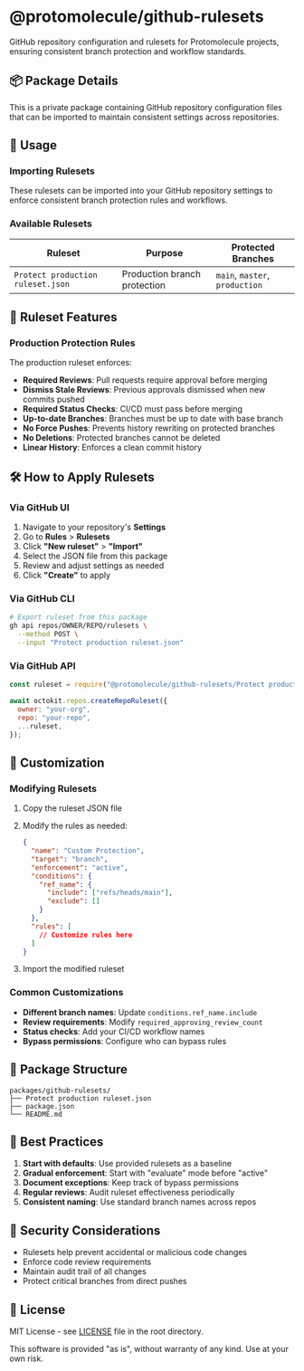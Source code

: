 # @protomolecule/github-rulesets

GitHub repository configuration and rulesets for Protomolecule projects, ensuring consistent branch protection and workflow standards.

## 📦 Package Details

This is a private package containing GitHub repository configuration files that can be imported to maintain consistent settings across repositories.

## 🚀 Usage

### Importing Rulesets

These rulesets can be imported into your GitHub repository settings to enforce consistent branch protection rules and workflows.

### Available Rulesets

| Ruleset                           | Purpose                      | Protected Branches             |
| --------------------------------- | ---------------------------- | ------------------------------ |
| `Protect production ruleset.json` | Production branch protection | `main`, `master`, `production` |

## 📝 Ruleset Features

### Production Protection Rules

The production ruleset enforces:

- **Required Reviews**: Pull requests require approval before merging
- **Dismiss Stale Reviews**: Previous approvals dismissed when new commits pushed
- **Required Status Checks**: CI/CD must pass before merging
- **Up-to-date Branches**: Branches must be up to date with base branch
- **No Force Pushes**: Prevents history rewriting on protected branches
- **No Deletions**: Protected branches cannot be deleted
- **Linear History**: Enforces a clean commit history

## 🛠️ How to Apply Rulesets

### Via GitHub UI

1. Navigate to your repository's **Settings**
2. Go to **Rules** > **Rulesets**
3. Click **"New ruleset"** > **"Import"**
4. Select the JSON file from this package
5. Review and adjust settings as needed
6. Click **"Create"** to apply

### Via GitHub CLI

```bash
# Export ruleset from this package
gh api repos/OWNER/REPO/rulesets \
  --method POST \
  --input "Protect production ruleset.json"
```

### Via GitHub API

```javascript
const ruleset = require("@protomolecule/github-rulesets/Protect production ruleset.json");

await octokit.repos.createRepoRuleset({
  owner: "your-org",
  repo: "your-repo",
  ...ruleset,
});
```

## 🔧 Customization

### Modifying Rulesets

1. Copy the ruleset JSON file
2. Modify the rules as needed:

   ```json
   {
     "name": "Custom Protection",
     "target": "branch",
     "enforcement": "active",
     "conditions": {
       "ref_name": {
         "include": ["refs/heads/main"],
         "exclude": []
       }
     },
     "rules": [
       // Customize rules here
     ]
   }
   ```

3. Import the modified ruleset

### Common Customizations

- **Different branch names**: Update `conditions.ref_name.include`
- **Review requirements**: Modify `required_approving_review_count`
- **Status checks**: Add your CI/CD workflow names
- **Bypass permissions**: Configure who can bypass rules

## 📁 Package Structure

```text
packages/github-rulesets/
├── Protect production ruleset.json
├── package.json
└── README.md
```

## 🎯 Best Practices

1. **Start with defaults**: Use provided rulesets as a baseline
2. **Gradual enforcement**: Start with "evaluate" mode before "active"
3. **Document exceptions**: Keep track of bypass permissions
4. **Regular reviews**: Audit ruleset effectiveness periodically
5. **Consistent naming**: Use standard branch names across repos

## 🔐 Security Considerations

- Rulesets help prevent accidental or malicious code changes
- Enforce code review requirements
- Maintain audit trail of all changes
- Protect critical branches from direct pushes

## 📄 License

MIT License - see [LICENSE](../../LICENSE) file in the root directory.

This software is provided "as is", without warranty of any kind. Use at your own risk.
